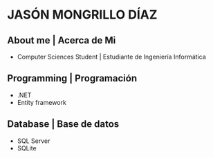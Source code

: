 # **JASÓN MONGRILLO DÍAZ**
## About me | Acerca de Mi
- Computer Sciences Student | Estudiante de Ingeniería Informática
## Programming | Programación
- .NET
- Entity framework
## Database | Base de datos
- SQL Server
- SQLite
